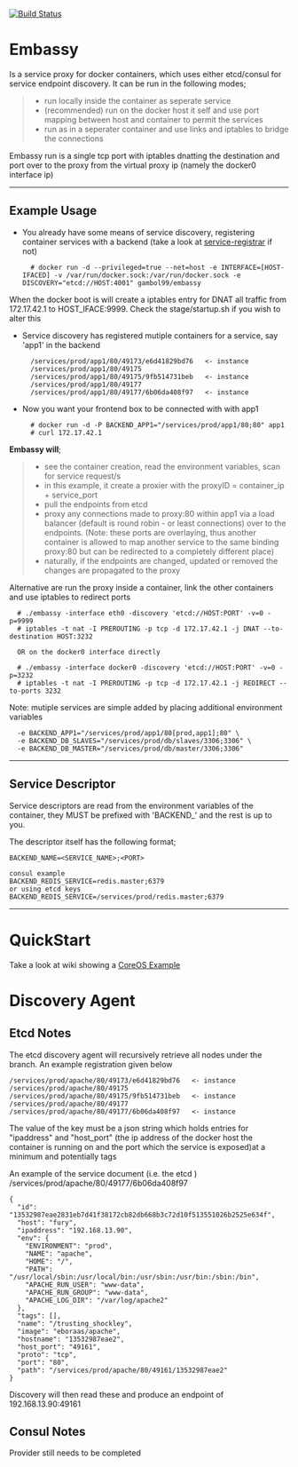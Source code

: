 
[![Build Status](https://drone.io/github.com/gambol99/embassy/status.png)](https://drone.io/github.com/gambol99/embassy/latest)

Embassy
==========
Is a service proxy for docker containers, which uses either etcd/consul for service endpoint discovery. It can be run in the following modes;

>   - run locally inside the container as seperate service
>   - (recommended) run on the docker host it self and use port mapping between host and container to permit the services
>   - run as in a seperater container and use links and iptables to bridge the connections

Embassy run is a single tcp port with iptables dnatting the destination and port over to the proxy from the virtual proxy ip (namely the docker0 interface ip)

------------
Example Usage
-------------

- You already have some means of service discovery, registering container services with a backend (take a look at [service-registrar](https://github.com/gambol99/service-registrar) if not)

        # docker run -d --privileged=true --net=host -e INTERFACE=[HOST-IFACED] -v /var/run/docker.sock:/var/run/docker.sock -e DISCOVERY="etcd://HOST:4001" gambol99/embassy

When the docker boot is will create a iptables entry for DNAT all traffic from 172.17.42.1 to HOST_IFACE:9999. Check the stage/startup.sh if you wish to alter this

- Service discovery has registered mutiple containers for a service, say 'app1' in the backend

        /services/prod/app1/80/49173/e6d41829bd76   <- instance
        /services/prod/app1/80/49175
        /services/prod/app1/80/49175/9fb514731beb   <- instance
        /services/prod/app1/80/49177
        /services/prod/app1/80/49177/6b06da408f97   <- instance

- Now you want your frontend box to be connected with with app1

        # docker run -d -P BACKEND_APP1="/services/prod/app1/80;80" app1
        # curl 172.17.42.1

**Embassy will**;

> - see the container creation, read the environment variables, scan for service request/s
> - in this example, it create a proxier with the proxyID = container_ip + service_port
> - pull the endpoints from etcd
> - proxy any connections made to proxy:80 within app1 via a load balancer (default is round robin - or least connections) over to the endpoints.
> (Note: these ports are overlaying, thus another container is allowed to map another service to the same binding proxy:80 but can be redirected to a completely different place)
> - naturally, if the endpoints are changed, updated or removed the changes are propagated to the proxy


Alternative are run the proxy inside a container, link the other containers and use iptables to redirect ports

      # ./embassy -interface eth0 -discovery 'etcd://HOST:PORT' -v=0 -p=9999
      # iptables -t nat -I PREROUTING -p tcp -d 172.17.42.1 -j DNAT --to-destination HOST:3232

      OR on the docker0 interface directly

      # ./embassy -interface docker0 -discovery 'etcd://HOST:PORT' -v=0 -p=3232
      # iptables -t nat -I PREROUTING -p tcp -d 172.17.42.1 -j REDIRECT --to-ports 3232

Note: mutiple services are simple added by placing additional environment variables

      -e BACKEND_APP1="/services/prod/app1/80[prod,app1];80" \
      -e BACKEND_DB_SLAVES="/services/prod/db/slaves/3306;3306" \
      -e BACKEND_DB_MASTER="/services/prod/db/master/3306;3306"

---------------
Service Descriptor
----------------------
Service descriptors are read from the environment variables of the container, they MUST be prefixed with 'BACKEND_' and the rest is up to you.

The descriptor itself has the following format;

    BACKEND_NAME=<SERVICE_NAME>;<PORT>

    consul example
    BACKEND_REDIS_SERVICE=redis.master;6379
    or using etcd keys
    BACKEND_REDIS_SERVICE=/services/prod/redis.master;6379

--------------

QuickStart
==========

Take a look at wiki showing a [CoreOS Example](https://github.com/gambol99/embassy/wiki/CoreOS-Example)

Discovery Agent
===============

Etcd Notes
-----------

The etcd discovery agent will recursively retrieve all nodes under the branch. An example registration given below

    /services/prod/apache/80/49173/e6d41829bd76   <- instance
    /services/prod/apache/80/49175
    /services/prod/apache/80/49175/9fb514731beb   <- instance
    /services/prod/apache/80/49177
    /services/prod/apache/80/49177/6b06da408f97   <- instance

The value of the key must be a json string which holds entries for "ipaddress" and "host_port" (the ip address of the docker host the container is running on and the port which the service is exposed)at a minimum and potentially tags

An example of the service document (i.e. the etcd ) /services/prod/apache/80/49177/6b06da408f97

    {
      "id": "13532987eae2831eb7d41f38172cb82db668b3c72d10f513551026b2525e634f",
      "host": "fury",
      "ipaddress": "192.168.13.90",
      "env": {
        "ENVIRONMENT": "prod",
        "NAME": "apache",
        "HOME": "/",
        "PATH": "/usr/local/sbin:/usr/local/bin:/usr/sbin:/usr/bin:/sbin:/bin",
        "APACHE_RUN_USER": "www-data",
        "APACHE_RUN_GROUP": "www-data",
        "APACHE_LOG_DIR": "/var/log/apache2"
      },
      "tags": [],
      "name": "/trusting_shockley",
      "image": "eboraas/apache",
      "hostname": "13532987eae2",
      "host_port": "49161",
      "proto": "tcp",
      "port": "80",
      "path": "/services/prod/apache/80/49161/13532987eae2"
    }

Discovery will then read these and produce an endpoint of 192.168.13.90:49161

Consul Notes
-------------
Provider still needs to be completed

